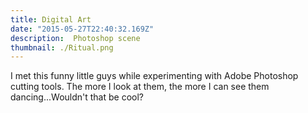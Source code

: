 ```yaml
---
title: Digital Art
date: "2015-05-27T22:40:32.169Z"
description:  Photoshop scene
thumbnail: ./Ritual.png
---
```


I met this funny little guys while experimenting with Adobe Photoshop cutting tools.
The more I look at them, the more I can see them dancing...Wouldn't that be cool?